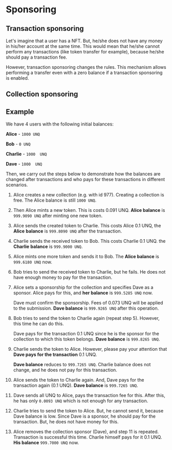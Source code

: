 # Sponsoring 

## Transaction sponsoring 

Let's imagine that a user has a NFT. But, he/she does not have any money in his/her account at the same time. This would mean that he/she cannot perform any transactions (like token transfer for example), because he/she should pay a transaction fee. 

However, transaction sponsoring changes the rules. This mechanism allows performing a transfer even with a zero balance if a transaction sponsoring is enabled. 

## Collection sponsoring 



## Example

We have 4 users with the following initial balances: 
 
**Alice** - `1000 UNQ`

**Bob** - `0 UNQ`

**Charlie** - `1000  UNQ`

**Dave** - `1000  UNQ`

Then, we carry out the steps below to demonstrate how the balances are changed after transactions and who pays for these transactions in different scenarios. 
 
1. Alice creates a new collection (e.g. with id 977). Creating a collection is free. The Alice balance is still `1000 UNQ`.
    
2. Then Alice mints a new token. This is costs 0.091 UNQ. **Alice balance** is `999.9090 UNQ` after minting one new token.


2. Alice sends the created token to Charlie. 
  This costs Alice 0.1 UNQ, the **Alice** **balance** is `999.8090 UNQ` after the transaction.


3. Charlie sends the received token to Bob. This costs Charlie 0.1 UNQ. the **Charlie** **balance** is `999.9000 UNQ`. 


4. Alice mints one more token and sends it to Bob. The **Alice balance** is `999.6180 UNQ` now.


5. Bob tries to send the received token to Charlie, but he fails. He does not have enough money to pay for the transaction. 


6. Alice sets a sponsorship for the collection and specifies Dave as a sponsor. Alice pays for this, and **her balance** is `999.5285 UNQ` now.

    Dave must confirm the sponsorship. Fees of 0.073 UNQ will be applied to the submission. **Dave balance** is `999.9265 UNQ` after this operation.


7. Bob tries to send the token to Charlie again (repeat step 5). However, this time he can do this. 

   Dave pays for the transaction 0.1 UNQ since he is the sponsor for the collection to which this token belongs. **Dave balance** is `999.8265 UNQ`.


8. Charlie sends the token to Аlice. However, please pay your attention that **Dave pays for the transaction** 0.1 UNQ. 
   
    **Dave balance** reduces to `999.7265 UNQ`. Charlie balance does not change, and he does not pay for this transaction. 


9. Аlice sends the token to Charlie again. And, Dave pays for the transaction again (0.1 UNQ). 
    **Dave balance** is `999.7265 UNQ`.


10. Dave sends all UNQ to Alice, pays the transaction fee for this. After this, he has only `0.0093 UNQ` which is not enough for any transaction.
 

11. Charlie tries to send the token to Alice. But, he cannot send it, because Dave balance is low. Since Dave is a sponsor, he should pay for the transaction. But, he does not have money for this.


12. Alice removes the collection sponsor (Dave), and step 11 is repeated. Transaction is successful this time. Charlie himself pays for it 0.1 UNQ. **His balance** `999.7000 UNQ` now.

